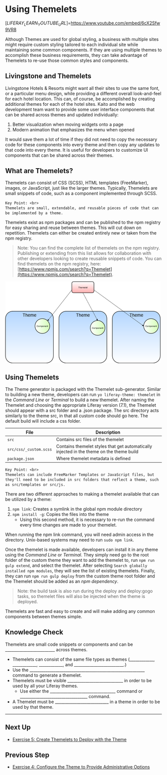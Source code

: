 # Using Themelets

[$LIFERAY_LEARN_YOUTUBE_URL$]=https://www.youtube.com/embed/6cX2Sfw9VR8

Although Themes are used for global styling, a business with multiple sites might require custom styling tailored to each individual site while maintaining some common components. If they are using multiple themes to accomplish these business requirements, they can take advantage of Themelets to re-use those common styles and components.

## Livingstone and Themelets

Livingstone Hotels & Resorts might want all their sites to use the same font, or a particular menu design, while providing a different overall look-and-feel for each hotel location. This can, of course, be accomplished by creating additional themes for each of the hotel sites. Kaito and the web development team want to provide some user interface components that can be shared across themes and updated individually:
  1. Better visualization when moving widgets onto a page 
  2. Modern animation that emphasizes the menu when opened

It would save them a lot of time if they did not need to copy the necessary code for these components into every theme and then copy any updates to that code into every theme. It is useful for developers to customize UI components that can be shared across their themes.

## What are Themelets?

Themelets can consist of CSS (SCSS), HTML templates (FreeMarker), images, or JavaScript, just like the larger themes. Typically, Themelets are small snippets of code, such as a component implemented through SCSS.

```{important}
Key Point: <br>
Themelets are small, extendable, and reusable pieces of code that can be implemented by a theme.
```

Themelets exist as npm packages and can be published to the npm registry for easy sharing and reuse between themes. This will cut down on repetition. Themelets can either be created entirely new or taken from the npm registry.

> Note: You can find the complete list of themelets on the npm registry. Publishing or extending from this list allows for collaboration with other developers looking to create reusable snippets of code. You can find themelets on the npm registry, here: [https://www.npmjs.com/search?q=Themelet](https://www.npmjs.com/search?q=Themelet).

![Themelet visual.](./images/themelet.png)

## Using Themelets

The Theme generator is packaged with the Themelet sub-generator. Similar to building a new theme, developers can run `yo liferay-theme: themelet` in the _Command Line_ or _Terminal_ to build a new themelet. After naming the Themelet and choosing the appropriate Liferay version (7.1), the Themelet should appear with a src folder and a .json package. The src directory acts similarly to the theme src, in that all custom code should go here. The default build will include a css folder.

| File | Description |
| --- | --- |
| `src` | Contains src files of the themelet |
| `src/css/_custom.scss` | Contains themelet styles that get automatically injected in the theme on the theme build |
| `package.json` | Where themelet metadata is defined |

```{important}
Key Point: <br>
Themelets can include FreeMarker Templates or JavaScript files, but they'll need to be included in src folders that reflect a theme, such as src/templates or src/js.
```

There are two different approaches to making a themelet available that can be utilized by a theme:  
1. `npm link`: Creates a symlink in the global npm module directory  
2. `npm install -g`: Copies the files into the theme
   - Using this second method, it is necessary to re-run the command every time changes are made to your themelet.

When running the npm link command, you will need admin access in the directory. Unix-based systems may need to run `sudo npm link`.

Once the themelet is made available, developers can install it in any theme using the _Command Line_ or _Terminal_. They simply need go to the root folder of the custom theme they want to add the themelet to, run `npm run gulp extend`, and select the themelet. After selecting `Search globally installed npm modules`, they will see the list of existing themelets. Finally, they can run `npm run gulp deploy` from the custom theme root folder and the Themelet should be added as an _npm dependency_.

> Note: the build task is also run during the deploy and deploy:gogo tasks, so themelet files will also be injected when the theme is deployed.

Themelets are fast and easy to create and will make adding any common components between themes simple. 

## Knowledge Check

Themelets are small code snippets or components and can be _________________________ across themes.
* Themelets can consist of the same file types as themes (____________, ____________, ____________, and _________________________.)
* Use the __________________________________________________________ command to generate a themelet.
* Themelets must be visible ____________________________ in order to be used by all your Liferay themes.
  * Use either the _________________________________ command or __________________________________ command.
* A Themelet must be ___________________________ in a theme in order to be used by that theme.

---

## Next Up

* [Exercise 5: Create Themelets to Deploy with the Theme](./exercise-5-create-themelets-to-deploy-with-theme.md)

## Previous Step

* [Exercise 4: Configure the Theme to Provide Administrative Options](./exercise-4-configure-theme-to-provide-administrative-options.md)